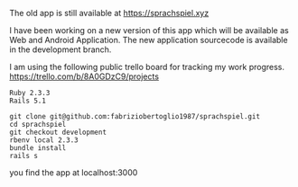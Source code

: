 The old app is still available at https://sprachspiel.xyz

I have been working on a new version of this app which will be available as Web and Android Application.
The new application sourcecode is available in the development branch.

I am using the following public trello board for tracking my work progress.
https://trello.com/b/8A0GDzC9/projects

```
Ruby 2.3.3
Rails 5.1 

git clone git@github.com:fabriziobertoglio1987/sprachspiel.git
cd sprachspiel
git checkout development
rbenv local 2.3.3
bundle install
rails s
```
you find the app at localhost:3000
